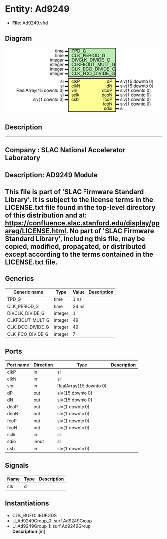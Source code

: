 # Entity: Ad9249

- **File**: Ad9249.vhd
## Diagram

![Diagram](Ad9249.svg "Diagram")
## Description

-----------------------------------------------------------------------------
 Company    : SLAC National Accelerator Laboratory
-----------------------------------------------------------------------------
 Description: AD9249 Module
-----------------------------------------------------------------------------
 This file is part of 'SLAC Firmware Standard Library'.
 It is subject to the license terms in the LICENSE.txt file found in the
 top-level directory of this distribution and at:
    https://confluence.slac.stanford.edu/display/ppareg/LICENSE.html.
 No part of 'SLAC Firmware Standard Library', including this file,
 may be copied, modified, propagated, or distributed except according to
 the terms contained in the LICENSE.txt file.
-----------------------------------------------------------------------------
## Generics

| Generic name     | Type    | Value | Description |
| ---------------- | ------- | ----- | ----------- |
| TPD_G            | time    | 1 ns  |             |
| CLK_PERIOD_G     | time    | 24 ns |             |
| DIVCLK_DIVIDE_G  | integer | 1     |             |
| CLKFBOUT_MULT_G  | integer | 49    |             |
| CLK_DCO_DIVIDE_G | integer | 49    |             |
| CLK_FCO_DIVIDE_G | integer | 7     |             |
## Ports

| Port name | Direction | Type                   | Description |
| --------- | --------- | ---------------------- | ----------- |
| clkP      | in        | sl                     |             |
| clkN      | in        | sl                     |             |
| vin       | in        | RealArray(15 downto 0) |             |
| dP        | out       | slv(15 downto 0)       |             |
| dN        | out       | slv(15 downto 0)       |             |
| dcoP      | out       | slv(1 downto 0)        |             |
| dcoN      | out       | slv(1 downto 0)        |             |
| fcoP      | out       | slv(1 downto 0)        |             |
| fcoN      | out       | slv(1 downto 0)        |             |
| sclk      | in        | sl                     |             |
| sdio      | inout     | sl                     |             |
| csb       | in        | slv(1 downto 0)        |             |
## Signals

| Name | Type | Description |
| ---- | ---- | ----------- |
| clk  | sl   |             |
## Instantiations

- CLK_BUFG: IBUFGDS
- U_Ad9249Group_0: surf.Ad9249Group
- U_Ad9249Group_1: surf.Ad9249Group
</br>**Description**
 [in]

